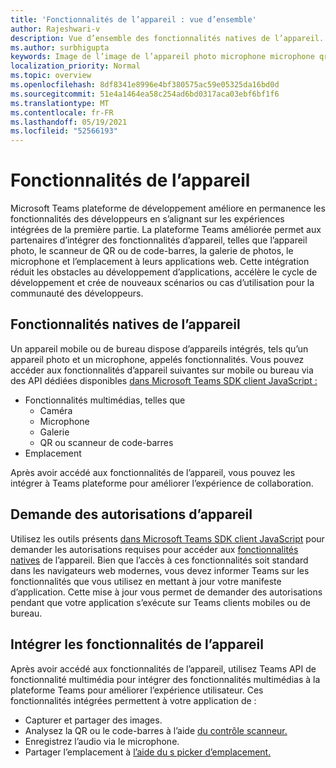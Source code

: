 ```yaml
---
title: 'Fonctionnalités de l’appareil : vue d’ensemble'
author: Rajeshwari-v
description: Vue d’ensemble des fonctionnalités natives de l’appareil.
ms.author: surbhigupta
keywords: Image de l’image de l’appareil photo microphone microphone qr code code-barres analyser les fonctionnalités natives d’autorisations de l’appareil
localization_priority: Normal
ms.topic: overview
ms.openlocfilehash: 8df8341e8996e4bf380575ac59e05325da16bd0d
ms.sourcegitcommit: 51e4a1464ea58c254ad6bd0317aca03ebf6bf1f6
ms.translationtype: MT
ms.contentlocale: fr-FR
ms.lasthandoff: 05/19/2021
ms.locfileid: "52566193"
---
```

# <a name="device-capabilities"></a>Fonctionnalités de l’appareil

Microsoft Teams plateforme de développement améliore en permanence les fonctionnalités des développeurs en s’alignant sur les expériences intégrées de la première partie. La plateforme Teams améliorée permet aux partenaires d’intégrer des fonctionnalités d’appareil, telles que l’appareil photo, le scanneur de QR ou de code-barres, la galerie de photos, le microphone et l’emplacement à leurs applications web. Cette intégration réduit les obstacles au développement d’applications, accélère le cycle de développement et crée de nouveaux scénarios ou cas d’utilisation pour la communauté des développeurs.

## <a name="native-device-capabilities"></a>Fonctionnalités natives de l’appareil

Un appareil mobile ou de bureau dispose d’appareils intégrés, tels qu’un appareil photo et un microphone, appelés fonctionnalités. Vous pouvez accéder aux fonctionnalités d’appareil suivantes sur mobile ou bureau via des API dédiées disponibles [dans Microsoft Teams SDK client JavaScript :](/javascript/api/overview/msteams-client?view=msteams-client-js-latest&preserve-view=true)
* Fonctionnalités multimédias, telles que
    * Caméra
    * Microphone
    * Galerie
    * QR ou scanneur de code-barres
* Emplacement

Après avoir accédé aux fonctionnalités de l’appareil, vous pouvez les intégrer à Teams plateforme pour améliorer l’expérience de collaboration. 

## <a name="request-device-permissions"></a>Demande des autorisations d’appareil

Utilisez les outils présents [dans Microsoft Teams SDK client JavaScript](/javascript/api/overview/msteams-client?view=msteams-client-js-latest&preserve-view=true) pour demander les autorisations requises pour accéder aux [fonctionnalités natives](native-device-permissions.md) de l’appareil. Bien que l’accès à ces fonctionnalités soit standard dans les navigateurs web modernes, vous devez informer Teams sur les fonctionnalités que vous utilisez en mettant à jour votre manifeste d’application. Cette mise à jour vous permet de demander des autorisations pendant que votre application s’exécute sur Teams clients mobiles ou de bureau.
 
 ## <a name="integrate-device-capabilities"></a>Intégrer les fonctionnalités de l’appareil

Après avoir accédé aux fonctionnalités de l’appareil, [](mobile-camera-image-permissions.md) utilisez Teams API de fonctionnalité multimédia pour intégrer des fonctionnalités multimédias à la plateforme Teams pour améliorer l’expérience utilisateur. Ces fonctionnalités intégrées permettent à votre application de :

* Capturer et partager des images.
* Analysez la QR ou le code-barres à l’aide [du contrôle scanneur.](qr-barcode-scanner-capability.md)
* Enregistrez l’audio via le microphone.
* Partager l’emplacement à [l’aide du s picker d’emplacement.](location-capability.md)

